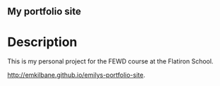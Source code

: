 My portfolio site
---

# Description

This is my personal project for the FEWD course at the Flatiron School.

http://emkilbane.github.io/emilys-portfolio-site.


